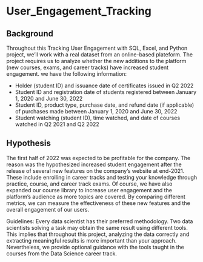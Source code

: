 # User_Engagement_Tracking
## Background
Throughout this Tracking User Engagement with SQL, Excel, and Python project, we’ll work with a real dataset from an online-based plateform. The project requires us to analyze whether the new additions to the platform (new courses, exams, and career tracks) have increased student engagement.
we have the following information:
- Holder (student ID) and issuance date of certificates issued in Q2 2022
- Student ID and registration date of students registered between January 1, 2020 and June 30, 2022
- Student ID, product type, purchase date, and refund date (if applicable) of purchases made between January 1, 2020 and June 30, 2022
- Student watching (student ID), time watched, and date of courses watched in Q2 2021 and Q2 2022
## Hypothesis
The first half of 2022 was expected to be profitable for the company. The reason was the hypothesized increased student engagement after the release of several new features on the company’s website at end-2021. These include enrolling in career tracks and testing your knowledge through practice, course, and career track exams. Of course, we have also expanded our course library to increase user engagement and the platform’s audience as more topics are covered. By comparing different metrics, we can measure the effectiveness of these new features and the overall engagement of our users.

Guidelines: Every data scientist has their preferred methodology. Two data scientists solving a task may obtain the same result using different tools. This implies that throughout this project, analyzing the data correctly and extracting meaningful results is more important than your approach.
Nevertheless, we provide optional guidance with the tools taught in the courses from the Data Science career track.
